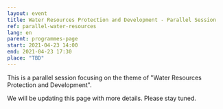 ```yaml
---
layout: event
title: Water Resources Protection and Development - Parallel Session
ref: parallel-water-resources
lang: en
parent: programmes-page
start: 2021-04-23 14:00
end: 2021-04-23 17:30
place: "TBD"
---
```

This is a parallel session focusing on the theme of "Water Resources Protection and Development".

We will be updating this page with more details. Please stay tuned.

